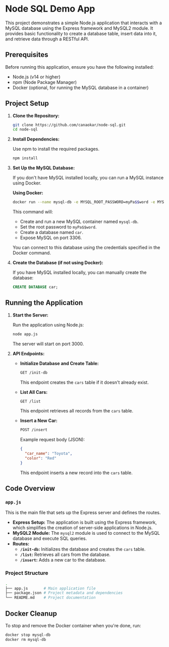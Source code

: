 # Node SQL Demo App

This project demonstrates a simple Node.js application that interacts with a MySQL database using the Express framework and MySQL2 module. It provides basic functionality to create a database table, insert data into it, and retrieve data through a RESTful API.

## Prerequisites

Before running this application, ensure you have the following installed:

- Node.js (v14 or higher)
- npm (Node Package Manager)
- Docker (optional, for running the MySQL database in a container)

## Project Setup

1. **Clone the Repository:**

   ```bash
   git clone https://github.com/canaokar/node-sql.git
   cd node-sql
   ```

2. **Install Dependencies:**

   Use npm to install the required packages.

   ```bash
   npm install
   ```

3. **Set Up the MySQL Database:**

   If you don't have MySQL installed locally, you can run a MySQL instance using Docker.

   **Using Docker:**

   ```bash
   docker run --name mysql-db -e MYSQL_ROOT_PASSWORD=myPa$$word -e MYSQL_DATABASE=car -p 3306:3306 -d mysql:latest
   ```

   This command will:
   - Create and run a new MySQL container named `mysql-db`.
   - Set the root password to `myPa$$word`.
   - Create a database named `car`.
   - Expose MySQL on port 3306.

   You can connect to this database using the credentials specified in the Docker command.

4. **Create the Database (if not using Docker):**

   If you have MySQL installed locally, you can manually create the database:

   ```sql
   CREATE DATABASE car;
   ```

## Running the Application

1. **Start the Server:**

   Run the application using Node.js:

   ```bash
   node app.js
   ```

   The server will start on port 3000.

2. **API Endpoints:**

   - **Initialize Database and Create Table:**

     ```bash
     GET /init-db
     ```

     This endpoint creates the `cars` table if it doesn't already exist.

   - **List All Cars:**

     ```bash
     GET /list
     ```

     This endpoint retrieves all records from the `cars` table.

   - **Insert a New Car:**

     ```bash
     POST /insert
     ```

     Example request body (JSON):

     ```json
     {
       "car_name": "Toyota",
       "color": "Red"
     }
     ```

     This endpoint inserts a new record into the `cars` table.

## Code Overview

### `app.js`

This is the main file that sets up the Express server and defines the routes.

- **Express Setup:** The application is built using the Express framework, which simplifies the creation of server-side applications in Node.js.
- **MySQL2 Module:** The `mysql2` module is used to connect to the MySQL database and execute SQL queries.
- **Routes:**
  - **`/init-db`:** Initializes the database and creates the `cars` table.
  - **`/list`:** Retrieves all cars from the database.
  - **`/insert`:** Adds a new car to the database.

### Project Structure

```bash
.
├── app.js       # Main application file
├── package.json # Project metadata and dependencies
└── README.md    # Project documentation
```

## Docker Cleanup

To stop and remove the Docker container when you're done, run:

```bash
docker stop mysql-db
docker rm mysql-db
```
